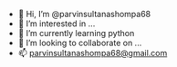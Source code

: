 - 👋 Hi, I’m @parvinsultanashompa68
- 👀 I’m interested in ...
- 🌱 I’m currently learning python
- 💞️ I’m looking to collaborate on ...
- 📫 parvinsultanashompa68@gmail.com

<!---
parvinsultanashompa68/parvinsultanashompa68 is a ✨ special ✨ repository because its `README.md` (this file) appears on your GitHub profile.
You can click the Preview link to take a look at your changes.
--->
